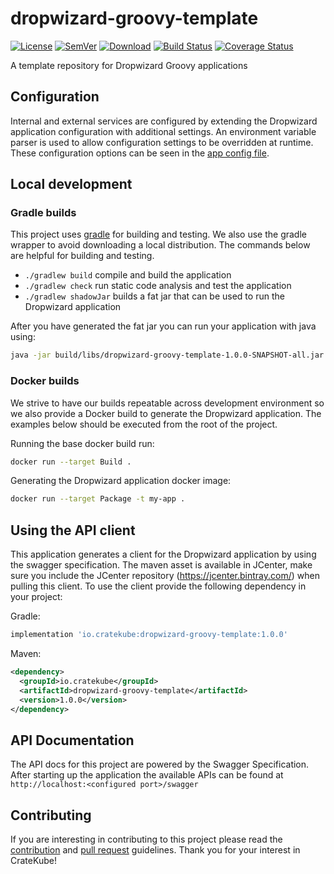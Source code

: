 # dropwizard-groovy-template
[![License](http://img.shields.io/badge/license-APACHE-blue.svg?style=flat)](http://choosealicense.com/licenses/apache-2.0/)
[![SemVer](http://img.shields.io/badge/semver-2.0.0-blue.svg?style=flat)](http://semver.org/spec/v2.0.0)
[![Download](https://api.bintray.com/packages/cratekube/maven/dropwizard-groovy-template-client/images/download.svg)](https://bintray.com/cratekube/maven/dropwizard-groovy-template-client/_latestVersion)
[![Build Status](https://travis-ci.com/cratekube/dropwizard-groovy-template.svg?branch=master)](https://travis-ci.com/cratekube/dropwizard-groovy-template)
[![Coverage Status](https://coveralls.io/repos/github/cratekube/dropwizard-groovy-template/badge.svg?branch=master)](https://coveralls.io/github/cratekube/dropwizard-groovy-template?branch=master)

A template repository for Dropwizard Groovy applications

## Configuration
Internal and external services are configured by extending the Dropwizard application configuration with additional
settings. An environment variable parser is used to allow configuration settings to be overridden at runtime. 
These configuration options can be seen in the [app config file](app.yml).

## Local development

### Gradle builds
This project uses [gradle](https://github.com/gradle/gradle) for building and testing.  We also use the gradle wrapper
to avoid downloading a local distribution.  The commands below are helpful for building and testing.
- `./gradlew build` compile and build the application
- `./gradlew check` run static code analysis and test the application
- `./gradlew shadowJar` builds a fat jar that can be used to run the Dropwizard application

After you have generated the fat jar you can run your application with java using:
```bash
java -jar build/libs/dropwizard-groovy-template-1.0.0-SNAPSHOT-all.jar
```

### Docker builds
We strive to have our builds repeatable across development environment so we also provide a Docker build to generate the
Dropwizard application.  The examples below should be executed from the root of the project.

Running the base docker build run:
```bash
docker run --target Build .
```

Generating the Dropwizard application docker image:
```bash
docker run --target Package -t my-app .
```

## Using the API client
This application generates a client for the Dropwizard application by using the swagger specification.  The maven asset
is available in JCenter, make sure you include the JCenter repository (https://jcenter.bintray.com/) when pulling this
client.  To use the client provide the following dependency in your project:

Gradle:
```groovy
implementation 'io.cratekube:dropwizard-groovy-template:1.0.0'
``` 

Maven:
```xml
<dependency>
  <groupId>io.cratekube</groupId>
  <artifactId>dropwizard-groovy-template</artifactId>
  <version>1.0.0</version>
</dependency>
```

## API Documentation
The API docs for this project are powered by the Swagger Specification. After starting up the application the available
APIs can be found at `http://localhost:<configured port>/swagger`

## Contributing
If you are interesting in contributing to this project please read the [contribution](CONTRIBUTING.md) and 
[pull request](PR_GUIDELINES.md) guidelines.  Thank you for your interest in CrateKube!
